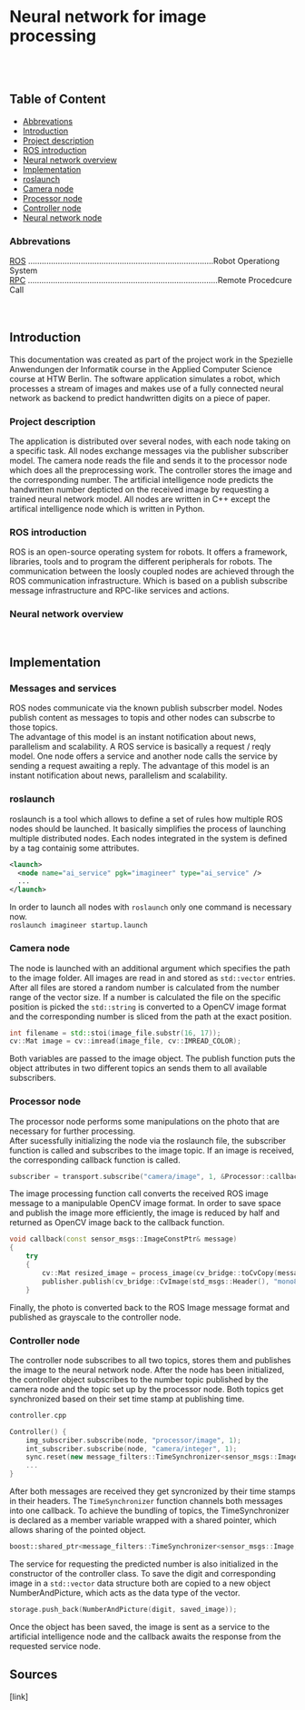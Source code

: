 # Neural network for image processing
</br></br>

## Table of Content
- [Abbrevations](#abbrevations)
- [Introduction](#introduction)
- [Project description](#project-description)
- [ROS introduction](#ros-introduction)
- [Neural network overview](#neural-network-overview)
- [Implementation](#implementation) 
- [roslaunch](#roslaunch)
- [Camera node](#camera-node)
- [Processor node](#processor-node)
- [Controller node](#controller-node)
- [Neural network node](#neural-network-node)

### Abbrevations
[ROS](#ros) .................................................................................Robot Operationg System</br>
[RPC](#rpc) ...................................................................................Remote Procedcure Call
</br>
</br>
</br>
## Introduction
This documentation was created as part of the project work in the Spezielle Anwendungen der Informatik course in the Applied Computer Science course at HTW Berlin. The software application simulates a robot, which processes a stream of images and makes use of a fully connected neural network as backend to predict handwritten digits on a piece of paper.
</br>
### Project description
The application is distributed over several nodes, with each node taking on a specific task. All nodes exchange messages via the publisher subscriber model. The camera node reads the file and sends it to the processor node which does all the preprocessing work. The controller stores the image and the corresponding number. The artificial intelligence node predicts the handwritten number depticted on the received image by requesting a trained neural network model. All nodes are written in C++ except the artifical intelligence node which is written in Python.
</br>

### ROS introduction
ROS  is an open-source operating system for robots. It offers a framework, libraries, tools and to program the different peripherals for robots. The communication between the loosly coupled nodes are achieved through the ROS communication infrastructure. Which is based on a publish subscribe message infrastructure and RPC-like services and actions. 
</br>
### Neural network overview
</br>


## Implementation

### Messages and services
ROS nodes communicate via the known publish subscrber model. Nodes publish content as messages to topis and other nodes can subscrbe to those topics. </br> The advantage of this model is an instant notification about news, parallelism and scalability.
A ROS service is basically a request / reqly model. One node offers a service and another node calls the service by sending a request awaiting a reply. The advantage of this model is an instant notification about news, parallelism and scalability.

### roslaunch
roslaunch is a tool which allows to define a set of  rules how multiple ROS nodes should be launched. It basically simplifies the process of launching multiple distributed nodes. Each nodes integrated in the system is defined by a tag containig some attributes.
```xml
<launch>
  <node name="ai_service" pgk="imagineer" type="ai_service" />
  ...
</launch>
```
In order to launch all nodes with ```roslaunch``` only one command is necessary now.</br>
```roslaunch imagineer startup.launch```

### Camera node
The node is launched with an additional argument which specifies the path to the image folder. All images are read in and stored as ```std::vector``` entries. After all files are stored a random number is calculated from the number range of the vector size. If a number is calculated the file on the specific position is picked the ```std::string``` is converted to a OpenCV image format and the corresponding number is sliced from the path at the exact position. 
```cpp
int filename = std::stoi(image_file.substr(16, 17));
cv::Mat image = cv::imread(image_file, cv::IMREAD_COLOR);
```
Both variables are passed to the image object. The publish function puts the object attributes in two different topics an sends them to all available subscribers.
</br>

### Processor node
The processor node performs some manipulations on the photo that are necessary for further processing.</br>
After sucessfully initializing the node via the roslaunch file, the subscriber function is called and subscribes to the image topic. If an image is received, the corresponding callback function is called.</br>

```cpp
subscriber = transport.subscribe("camera/image", 1, &Processor::callback, this);
```
The image processing function call converts the received ROS image message to a manipulable OpenCV image format. In order to save space and publish the image more efficiently, the image is reduced by half and returned as OpenCV image back to the callback function.   
```c++
void callback(const sensor_msgs::ImageConstPtr& message)
{
    try
    {
        cv::Mat resized_image = process_image(cv_bridge::toCvCopy(message)->image); 
        publisher.publish(cv_bridge::CvImage(std_msgs::Header(), "mono8", resized_image).toImageMsg()); 
    }
```      
Finally, the photo is converted back to the ROS Image message format and published as grayscale to the controller node.

### Controller node
The controller node subscribes to all two topics, stores them and publishes the image to the neural network node.
After the node has been initialized, the controller object subscribes to the number topic published by the camera node and the topic set up by the processor node. Both topics get synchronized based on their set time stamp at publishing time. 

```c++
controller.cpp

Controller() {
    img_subscriber.subscribe(node, "processor/image", 1);
    int_subscriber.subscribe(node, "camera/integer", 1); 
    sync.reset(new message_filters::TimeSynchronizer<sensor_msgs::Image, imagineer::Number>(img_subscriber, int_subscriber, 10));
    ...
}
```
After both messages are received they get syncronized by their time stamps in their headers. The ```TimeSynchronizer``` function channels both messages into one callback. To achieve the bundling of topics, the TimeSynchronizer is declared as a member variable wrapped with a shared pointer, which allows sharing of the pointed object.
```c++
boost::shared_ptr<message_filters::TimeSynchronizer<sensor_msgs::Image, imagineer::Number>> sync;
```
The service for requesting the predicted number is also initialized in the constructor of the controller class. To save the digit and corresponding image in a ```std::vector``` data structure both are copied to a new object NumberAndPicture, which acts as the data type of the vector.
```c++
storage.push_back(NumberAndPicture(digit, saved_image));
```
Once the object has been saved, the image is sent as a service to the artificial intelligence node and the callback awaits the response from the requested service node.
## Sources
[link]
